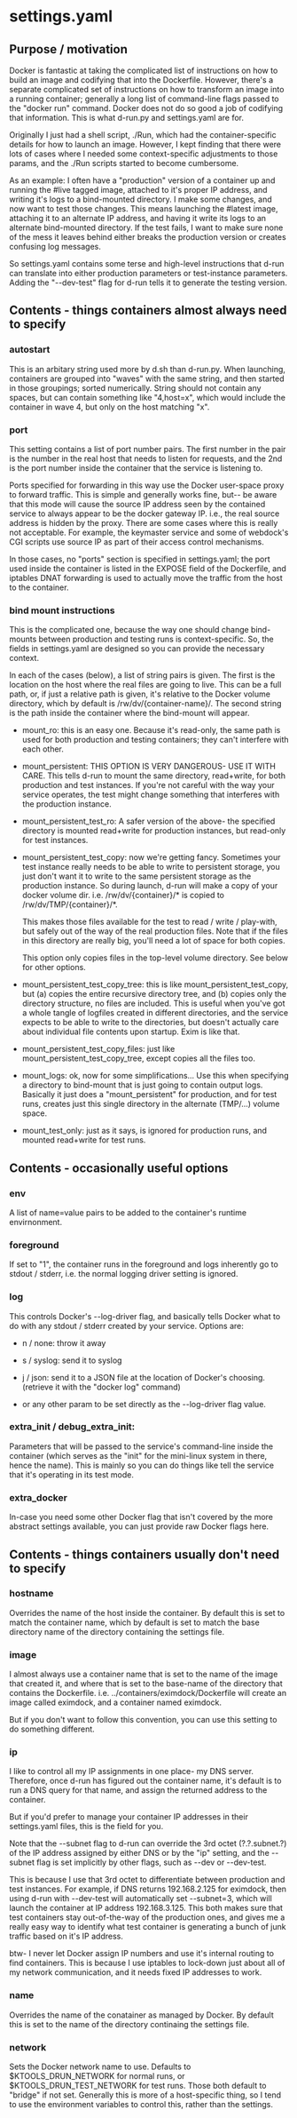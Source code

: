 
# settings.yaml

## Purpose / motivation

Docker is fantastic at taking the complicated list of instructions on how to
build an image and codifying that into the Dockerfile.  However, there's a
separate complicated set of instructions on how to transform an image into a
running container; generally a long list of command-line flags passed to the
"docker run" command.  Docker does not do so good a job of codifying that
information.  This is what d-run.py and settings.yaml are for.

Originally I just had a shell script, ./Run, which had the container-specific
details for how to launch an image.  However, I kept finding that there were
lots of cases where I needed some context-specific adjustments to those
params, and the ./Run scripts started to become cumbersome.

As an example: I often have a "production" version of a container up and
running the #live tagged image, attached to it's proper IP address, and
writing it's logs to a bind-mounted directory.  I make some changes, and now
want to test those changes.  This means launching the #latest image, attaching
it to an alternate IP address, and having it write its logs to an alternate
bind-mounted directory.  If the test fails, I want to make sure none of the
mess it leaves behind either breaks the production version or creates
confusing log messages.

So settings.yaml contains some terse and high-level instructions that d-run
can translate into either production parameters or test-instance parameters.
Adding the "--dev-test" flag for d-run tells it to generate the testing
version.


## Contents - things containers almost always need to specify


### autostart

This is an arbitary string used more by d.sh than d-run.py.  When launching,
containers are grouped into "waves" with the same string, and then started in
those groupings; sorted numerically.  String should not contain any spaces,
but can contain something like "4,host=x", which would include the container
in wave 4, but only on the host matching "x".


### port

This setting contains a list of port number pairs.  The first number in the
pair is the number in the real host that needs to listen for requests, and the
2nd is the port number inside the container that the service is listening to.

Ports specified for forwarding in this way use the Docker user-space proxy to
forward traffic.  This is simple and generally works fine, but-- be aware that
this mode will cause the source IP address seen by the contained service to
always appear to be the docker gateway IP.  i.e., the real source address is
hidden by the proxy.  There are some cases where this is really not
acceptable.  For example, the keymaster service and some of webdock's CGI
scripts use source IP as part of their access control mechanisms.

In those cases, no "ports" section is specified in settings.yaml; the port
used inside the container is listed in the EXPOSE field of the Dockerfile, and
iptables DNAT forwarding is used to actually move the traffic from the host to
the container.


### bind mount instructions

This is the complicated one, because the way one should change bind-mounts
between production and testing runs is context-specific.  So, the fields in
settings.yaml are designed so you can provide the necessary context.

In each of the cases (below), a list of string pairs is given.  The first is
the location on the host where the real files are going to live.  This can be
a full path, or, if just a relative path is given, it's relative to the Docker
volume directory, which by default is /rw/dv/{container-name}/.  The second
string is the path inside the container where the bind-mount will appear.

- mount_ro: this is an easy one.  Because it's read-only, the same path is
  used for both production and testing containers; they can't interfere with
  each other.

- mount_persistent: THIS OPTION IS VERY DANGEROUS- USE IT WITH CARE.  This
  tells d-run to mount the same directory, read+write, for both production and
  test instances.  If you're not careful with the way your service operates,
  the test might change something that interferes with the production
  instance.

- mount_persistent_test_ro: A safer version of the above- the specified
  directory is mounted read+write for production instances, but read-only for
  test instances.

- mount_persistent_test_copy: now we're getting fancy.  Sometimes your test
  instance really needs to be able to write to persistent storage, you just
  don't want it to write to the same persistent storage as the production
  instance.  So during launch, d-run will make a copy of your docker volume
  dir.  i.e. /rw/dv/{container}/* is copied to /rw/dv/TMP/{container}/*.

  This makes those files available for the test to read / write / play-with,
  but safely out of the way of the real production files.  Note that if the files
  in this directory are really big, you'll need a lot of space for both copies.

  This option only copies files in the top-level volume directory.  See below
  for other options.

- mount_persistent_test_copy_tree: this is like mount_persistent_test_copy,
  but (a) copies the entire recursive directory tree, and (b) copies only the
  directory structure, no files are included.  This is useful when you've got
  a whole tangle of logfiles created in different directories, and the service
  expects to be able to write to the directories, but doesn't actually care
  about individual file contents upon startup.  Exim is like that.

- mount_persistent_test_copy_files: just like mount_persistent_test_copy_tree,
  except copies all the files too.

- mount_logs: ok, now for some simplifications...  Use this when specifying a
  directory to bind-mount that is just going to contain output logs.  Basically
  it just does a "mount_persistent" for production, and for test runs, creates
  just this single directory in the alternate (TMP/...) volume space.

- mount_test_only: just as it says, is ignored for production runs, and
  mounted read+write for test runs.


## Contents - occasionally useful options

### env

A list of name=value pairs to be added to the container's runtime envirnonment.


### foreground

If set to "1", the container runs in the foreground and logs inherently go to
stdout / stderr, i.e. the normal logging driver setting is ignored.


### log

This controls Docker's --log-driver flag, and basically tells Docker what to
do with any stdout / stderr created by your service.  Options are:

- n / none:  throw it away

- s / syslog:  send it to syslog

- j / json:  send it to a JSON file at the location of Docker's choosing.
  (retrieve it with the "docker log" command)

- or any other param to be set directly as the --log-driver flag value.


### extra_init / debug_extra_init:

Parameters that will be passed to the service's command-line inside the
container (which serves as the "init" for the mini-linux system in there,
hence the name).  This is mainly so you can do things like tell the service
that it's operating in its test mode.


### extra_docker

In-case you need some other Docker flag that isn't covered by the more
abstract settings available, you can just provide raw Docker flags here.


## Contents - things containers usually don't need to specify


### hostname

Overrides the name of the host inside the container.  By default this is set
to match the container name, which by default is set to match the base
directory name of the directory containing the settings file.


### image

I almost always use a container name that is set to the name of the image that
created it, and where that is set to the base-name of the directory that
contains the Dockerfile.  i.e. ../containers/eximdock/Dockerfile will
create an image called eximdock, and a container named eximdock.

But if you don't want to follow this convention, you can use this setting to
do something different.


### ip

I like to control all my IP assignments in one place- my DNS server.
Therefore, once d-run has figured out the container name, it's default is to
run a DNS query for that name, and assign the returned address to the
container.

But if you'd prefer to manage your container IP addresses in their
settings.yaml files, this is the field for you.

Note that the --subnet flag to d-run can override the 3rd octet (?.?.subnet.?)
of the IP address assigned by either DNS or by the "ip" setting, and the
--subnet flag is set implicitly by other flags, such as --dev or --dev-test.

This is because I use that 3rd octet to differentiate between production and
test instances.  For example, if DNS returns 192.168.2.125 for eximdock, then
using d-run with --dev-test will automatically set --subnet=3, which will
launch the container at IP address 192.168.3.125.  This both makes sure that
test containers stay out-of-the-way of the production ones, and gives me a
really easy way to identify what test container is generating a bunch of junk
traffic based on it's IP address.

btw- I never let Docker assign IP numbers and use it's internal routing to
find containers.  This is because I use iptables to lock-down just about all
of my network communication, and it needs fixed IP addresses to work.


### name

Overrides the name of the conatainer as managed by Docker.  By default this is
set to the name of the directory continaing the settings file.


### network

Sets the Docker network name to use.  Defaults to $KTOOLS_DRUN_NETWORK for
normal runs, or $KTOOLS_DRUN_TEST_NETWORK for test runs.  Those both default
to "bridge" if not set.  Generally this is more of a host-specific thing, so I
tend to use the environment variables to control this, rather than the
settings.